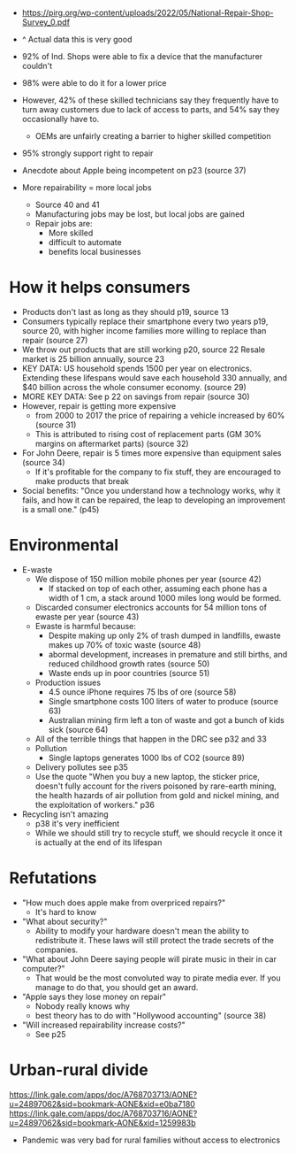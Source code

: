 - https://pirg.org/wp-content/uploads/2022/05/National-Repair-Shop-Survey_0.pdf
- ^ Actual data this is very good
- 92% of Ind. Shops were able to fix a device that the manufacturer couldn't
- 98% were able to do it for a lower price
- However, 42% of these skilled technicians say they frequently have to turn away customers due to lack of access to parts, and 54% say they occasionally have to.
  - OEMs are unfairly creating a barrier to higher skilled competition
- 95% strongly support right to repair
- Anecdote about Apple being incompetent on p23 (source 37)

- More repairability = more local jobs
  - Source 40 and 41
  - Manufacturing jobs may be lost, but local jobs are gained
  - Repair jobs are:
    - More skilled
    - difficult to automate
    - benefits local businesses

# How it helps consumers

- Products don't last as long as they should p19, source 13
- Consumers typically replace their smartphone every two years p19, source 20, with higher income families more willing to replace than repair (source 27)
- We throw out products that are still working p20, source 22 Resale market is 25 billion annually, source 23
- KEY DATA: US household spends 1500 per year on electronics. Extending these lifespans would save each household 330 annually, and $40 billion across the whole consumer economy. (source 29)
- MORE KEY DATA: See p 22 on savings from repair (source 30)
- However, repair is getting more expensive
  - from 2000 to 2017 the price of repairing a vehicle increased by 60% (source 31)
  - This is attributed to rising cost of replacement parts (GM 30% margins on aftermarket parts) (source 32)
- For John Deere, repair is 5 times more expensive than equipment sales (source 34)
  - If it's profitable for the company to fix stuff, they are encouraged to make products that break
- Social benefits: "Once you understand how a technology works, why it fails, and how it can be repaired, the leap to developing an improvement is a small one." (p45)

# Environmental

- E-waste
  - We dispose of 150 million mobile phones per year (source 42)
    - If stacked on top of each other, assuming each phone has a width of 1 cm, a stack around 1000 miles long would be formed.
  - Discarded consumer electronics accounts for 54 million tons of ewaste per year (source 43)
  - Ewaste is harmful because:
    - Despite making up only 2% of trash dumped in landfills, ewaste makes up 70% of toxic waste (source 48)
    - abormal development, increases in premature and still births, and reduced childhood growth rates (source 50)
    - Waste ends up in poor countries (source 51)
  - Production issues
    - 4.5 ounce iPhone requires 75 lbs of ore (source 58)
    - Single smartphone costs 100 liters of water to produce (source 63)
    - Australian mining firm left a ton of waste and got a bunch of kids sick (source 64)
  - All of the terrible things that happen in the DRC see p32 and 33
  - Pollution
    - Single laptops generates 1000 lbs of CO2 (source 89)
  - Delivery pollutes see p35
  - Use the quote "When you buy a new laptop, the sticker price, doesn't fully account for the rivers poisoned by rare-earth mining, the health hazards of air pollution from gold and nickel mining, and the exploitation of workers." p36
- Recycling isn't amazing
  - p38 it's very inefficient
  - While we should still try to recycle stuff, we should recycle it once it is actually at the end of its lifespan

# Refutations

- "How much does apple make from overpriced repairs?"
  - It's hard to know
- "What about security?"
  - Ability to modify your hardware doesn't mean the ability to redistribute it. These laws will still protect the trade secrets of the companies.
- "What about John Deere saying people will pirate music in their in car computer?"
  - That would be the most convoluted way to pirate media ever. If you manage to do that, you should get an award.
- "Apple says they lose money on repair"
  - Nobody really knows why
  - best theory has to do with "Hollywood accounting" (source 38)
- "Will increased repairability increase costs?"
  - See p25

# Urban-rural divide

https://link.gale.com/apps/doc/A768703713/AONE?u=24897062&sid=bookmark-AONE&xid=e0ba7180
https://link.gale.com/apps/doc/A768703716/AONE?u=24897062&sid=bookmark-AONE&xid=1259983b

- Pandemic was very bad for rural families without access to electronics
